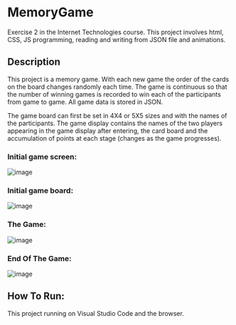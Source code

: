 # MemoryGame
Exercise 2 in the Internet Technologies course.
This project involves html, CSS, JS programming, reading and writing from JSON file and animations.

## Description

This project is a memory game.
With each new game the order of the cards on the board changes randomly each time.
The game is continuous so that the number of winning games is recorded to win each of the participants from game to game.
All game data is stored in JSON.

The game board can first be set in 4X4 or 5X5 sizes and with the names of the participants.
The game display contains the names of the two players appearing in the game display after entering, the card board and the accumulation of points at each stage (changes as the game progresses).

### Initial game screen: 
![image](https://user-images.githubusercontent.com/74857750/149576016-da934014-8157-4ffb-830e-91997e9a834c.png)

### Initial game board:
![image](https://user-images.githubusercontent.com/74857750/149576125-1bcdfd61-95a0-4bc2-bb06-f2da48f79a1a.png)

### The Game:
![image](https://user-images.githubusercontent.com/74857750/149576207-6695b839-1c35-4f00-9425-ec5d6f8fb0e2.png)

### End Of The Game:
![image](https://user-images.githubusercontent.com/74857750/149576284-86adb875-c5df-4824-8b0c-fbed7d00a109.png)

## How To Run:
This project running on Visual Studio Code and the browser. 
